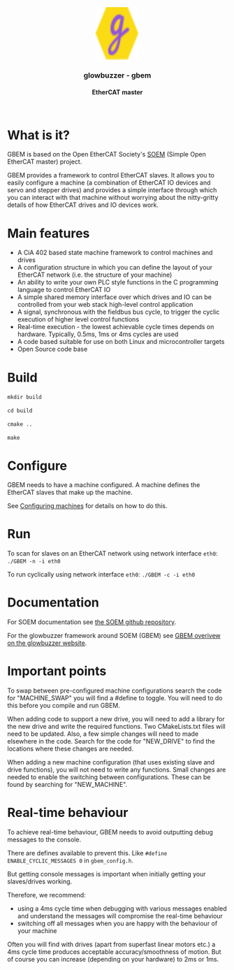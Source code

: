 <div align="center">
<a href="https://www.glowbuzzer.com">
    <img src="images/tiny-logo.svg" alt="Logo" width="100" height="120">
  </a>
<h3 align="center">glowbuzzer - gbem</h3>
  <h4 align="center">
    <b>EtherCAT master</b>
    <br />
    <br />
    <br />
  </h4>
</div>

# What is it?

GBEM is based on the Open EtherCAT Society's [SOEM](https://github.com/OpenEtherCATsociety/SOEM) (Simple Open EtherCAT
master) project.

GBEM provides a framework to control EtherCAT slaves. It allows you to easily configure a machine (a combination of
EtherCAT IO devices and servo and stepper drives) and provides a simple interface through which you can interact with
that machine without worrying about the nitty-gritty details of how EtherCAT drives and IO devices work.

# Main features

* A CiA 402 based state machine framework to control machines and drives
* A configuration structure in which you can define the layout of your EtherCAT network (i.e. the structure of your
  machine)
* An ability to write your own PLC style functions in the C programming language to control EtherCAT IO
* A simple shared memory interface over which drives and IO can be controlled from your web stack high-level control
  application
* A signal, synchronous with the fieldbus bus cycle, to trigger the cyclic execution of higher level control functions
* Real-time execution - the lowest achievable cycle times depends on hardware. Typically, 0.5ms, 1ms or 4ms cycles are
  used
* A code based suitable for use on both Linux and microcontroller targets
* Open Source code base

# Build

`mkdir build`

`cd build`

`cmake ..`

`make`

# Configure

GBEM needs to have a machine configured. A machine defines the EtherCAT slaves that make up the machine.

See [Configuring machines](https://www.glowbuzzer.com/docs/gbem/configuring_machines) for details on how to do this.

# Run

To scan for slaves on an EtherCAT network using network interface `eth0`:
`./GBEM -n -i eth0`

To run cyclically using network interface `eth0`:
`./GBEM -c -i eth0`

# Documentation

For SOEM documentation see [the SOEM github repository](https://openethercatsociety.github.io/doc/soem/).

For the glowbuzzer framework around SOEM (GBEM)
see [GBEM overivew on the glowbuzzer website](https://www.glowbuzzer.com/docs/gbem/overview).

# Important points

To swap between pre-configured machine configurations search the code for "MACHINE_SWAP" you will find a #define to
toggle. You will need to do this before you compile and run GBEM.

When adding code to support a new drive, you will need to add a library for the new drive and write the required
functions. Two CMakeLists.txt files will need to be updated. Also, a few simple changes will need to made elsewhere in
the code. Search for the code for "NEW_DRIVE" to find the locations where these changes are needed.

When adding a new machine configuration (that uses existing slave and drive functions), you will not need to write any
functions. Small changes are needed to enable the switching between configurations. These can be found by searching
for "NEW_MACHINE".

# Real-time behaviour

To achieve real-time behaviour, GBEM needs to avoid outputting debug messages to the console.

There are defines available to prevent this. Like `#define ENABLE_CYCLIC_MESSAGES 0` in `gbem_config.h`.

But getting console messages is important when initially getting your slaves/drives working.

Therefore, we recommend:

* using a 4ms cycle time when debugging with various messages enabled and understand the messages will compromise the
  real-time behaviour
* switching off all messages when you are happy with the behaviour of your machine

Often you will find with drives (apart from superfast linear motors etc.) a 4ms cycle time produces acceptable
accuracy/smoothness
of motion. But of course you can increase (depending on your hardware) to 2ms or 1ms.